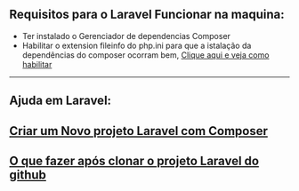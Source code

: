## Requisitos para o Laravel Funcionar na maquina:

- Ter instalado o Gerenciador de dependencias Composer
- Habilitar o extension fileinfo do php.ini para que a istalação da dependências do composer ocorram bem, <a href="configure-php-composer.md"> Clique aqui e veja como habilitar </a>

---

## Ajuda em Laravel:

## <a href="new-project-laravel-composer.md">Criar um Novo projeto Laravel com Composer</a>

## <a href="clone-project-laravel.md">O que fazer após clonar o projeto Laravel do github </a>




